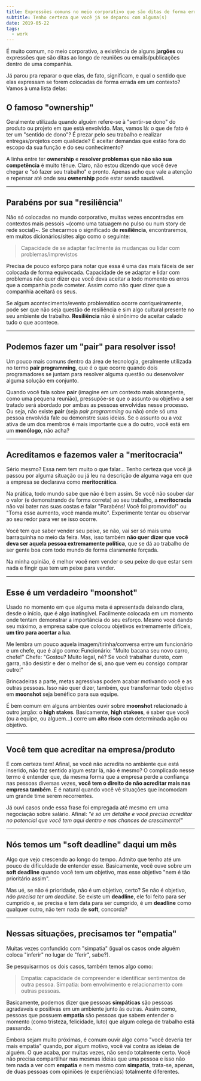 ```yaml
---
title: Expressões comuns no meio corporativo que são ditas de forma errada
subtitle: Tenho certeza que você já se deparou com alguma(s)
date: 2019-05-22
tags:
  - work
---
```


É muito comum, no meio corporativo, a existência de alguns **jargões** ou expressões que são ditas ao longo de reuniões ou emails/publicações dentro de uma companhia.

Já parou pra reparar o que elas, de fato, significam, e qual o sentido que elas expressam se forem colocadas de forma errada em um contexto? Vamos à uma lista delas:

## O famoso "ownership"

Geralmente utilizada quando alguém refere-se à "sentir-se dono" do produto ou projeto em que está envolvido.
Mas, vamos lá: o que de fato é ter um "sentido de dono"? É prezar pelo seu trabalho e realizar entregas/projetos com qualidade? É aceitar demandas que estão fora do escopo da sua função e do seu conhecimento?

A linha entre ter **ownership** e **resolver problemas que não são sua competência** é muito tênue.
Claro, não estou dizendo que você deve chegar e "só fazer seu trabalho" e pronto. Apenas acho que vale a atenção e repensar até onde seu **ownership** pode estar sendo saudável.

___

## Parabéns por sua "resiliência"

Não só colocadas no mundo corporativo, muitas vezes encontradas em contextos mais pessois ~(como uma tatuagem no pulso ou num story de rede social)~.
Se checarmos o significado de **resiliência**, encontraremos, em muitos dicionários/sites algo como o seguinte:

> Capacidade de se adaptar facilmente às mudanças ou lidar com problemas/imprevistos

Precisa de pouco esforço para notar que essa é uma das mais fáceis de ser colocada de forma equivocada.
Capacidade de se adaptar e lidar com problemas não quer dizer que você deva aceitar a todo momento os erros que a companhia pode cometer. Assim como não quer dizer que a companhia aceitará os seus.

Se algum acontecimento/evento problemático ocorre corriqueiramente, pode ser que não seja questão de resiliência e sim algo cultural presente no seu ambiente de trabalho. **Resiliência** não é sinônimo de aceitar calado tudo o que acontece.

___

## Podemos fazer um "pair" para resolver isso!

Um pouco mais comuns dentro da área de tecnologia, geralmente utilizada no termo **pair programming**, que é o que ocorre quando dois programadores se juntam para resolver alguma questão ou desenvolver alguma solução em conjunto.

Quando você fala sobre **pair** (imagine em um contexto mais abrangente, como uma pequena reunião), pressupõe-se que o assunto ou objetivo a ser tratado será abordado por ambas as pessoas envolvidas nesse processo. Ou seja, não existe **pair** (seja *pair programming* ou não) onde só uma pessoa envolvida fale ou demonstre suas ideias. Se o assunto ou a voz ativa de um dos membros é mais importante que a do outro, você está em um **monólogo**, não acha?

___

## Acreditamos e fazemos valer a "meritocracia"

Sério mesmo? Essa nem tem muito o que falar...
Tenho certeza que você já passou por alguma situação ou já leu na descrição de alguma vaga em que a empresa se declarava como **meritocrática**.

Na prática, todo mundo sabe que não é bem assim. Se você não souber dar o valor (e demonstrando de forma correta) ao seu trabalho, a **meritocracia** não vai bater nas suas costas e falar "Parabéns! Você foi promovido!" ou "Toma esse aumento, você manda muito". Experimente tentar ou observar ao seu redor para ver se isso ocorre.

Você tem que saber vender seu peixe, se não, vai ser só mais uma barraquinha no meio da feira.
Mas, isso também **não quer dizer que você deva ser aquela pessoa extremamente política**, que se dá ao trabalho de ser gente boa com todo mundo de forma claramente forçada.

Na minha opinião, é melhor você nem vender o seu peixe do que estar sem nada e fingir que tem um peixe para vender.

___

## Esse é um verdadeiro "moonshot"

Usado no momento em que alguma meta é apresentada deixando clara, desde o início, que é algo inatingível. Facilmente colocada em um momento onde tentam demonstrar a importância do seu esforço. Mesmo você dando seu máximo, a empresa sabe que colocou objetivos extremamente difíceis, **um tiro para acertar a lua**.

Me lembra um pouco aquela imagem/tirinha/conversa entre um funcionário e um chefe, que é algo como:
Funcionário: "Muito bacana seu novo carro, chefe!"
Chefe: "Gostou? Muito legal, né? Se você trabalhar dureto, com garra, não desistir e der o melhor de si, ano que vem eu consigo comprar outro!"

Brincadeiras a parte, metas agressivas podem acabar motivando você e as outras pessoas. Isso não quer dizer, também, que transformar todo objetivo em **moonshot** seja benéfico para sua equipe.

É bem comum em alguns ambientes ouvir sobre **moonshot** relacionado à outro jargão: o **high stakes**. 
Basicamente, **high stakees**, é saber que você (ou a equipe, ou alguem...) corre um **alto risco** com determinada ação ou objetivo.

___

## Você tem que acreditar na empresa/produto

E com certeza tem! Afinal, se você não acredita no ambiente que está inserido, não faz sentido algum estar lá, não é mesmo?
O complicado nesse termo é entender que, da mesma forma que a empresa perde a confiança nas pessoas diversas vezes, **você tem o direito de não acreditar mais nas empresa também**. E é natural quando você vê situações que incomodam um grande time serem recorrentes.

Já ouvi casos onde essa frase foi empregada até mesmo em uma negociação sobre salário. Afinal: *"é só um detalhe e você precisa acreditar no potencial que você tem aqui dentro e nas chances de crescimento!"*
___

## Nós temos um "soft deadline" daqui um mês

Algo que vejo crescendo ao longo do tempo. Admito que tenho até um pouco de dificuldade de entender esse.
Basicamente, você ouve sobre um **soft deadline** quando você tem um objetivo, mas esse objetivo "nem é tão prioritário assim".

Mas ué, se não é prioridade, não é um objetivo, certo? Se não é objetivo, *não precisa ter um deadline*.
Se existe um **deadline**, ele foi feito para ser cumprido e, se precisa e tem data para ser cumprido, é um **deadline** como qualquer outro, não tem nada de **soft**, concorda?

___

## Nessas situações, precisamos ter "empatia"

Muitas vezes confundido com "simpatia" (igual os casos onde alguém coloca "inferir" no lugar de "ferir", sabe?).

Se pesquisarmos os dois casos, também temos algo como:

> Empatia: capacidade de compreender e identificar sentimentos de outra pessoa.
> Simpatia: bom envolvimento e relacionamento com outras pessoas.

Basicamente, podemos dizer que pessoas **simpáticas** são pessoas agradaveis e positivas em um ambiente junto às outras. Assim como, pessoas que possuem **empatia** são pessoas que sabem entender o momento (como tristeza, felicidade, luto) que algum colega de trabalho está passando.

Embora sejam muito próximas, é comum ouvir algo como "você deveria ter mais empatia" quando, por algum motivo, você vai contra as ideias de alguém. O que acaba, por muitas vezes, não sendo totalmente certo. Você não precisa compartilhar nas mesmas ideias que uma pessoa e isso não tem nada a ver com **empatia** e nem mesmo com **simpatia**, trata-se, apenas, de duas pessoas com opiniões (e experiências) totalmente diferentes.
